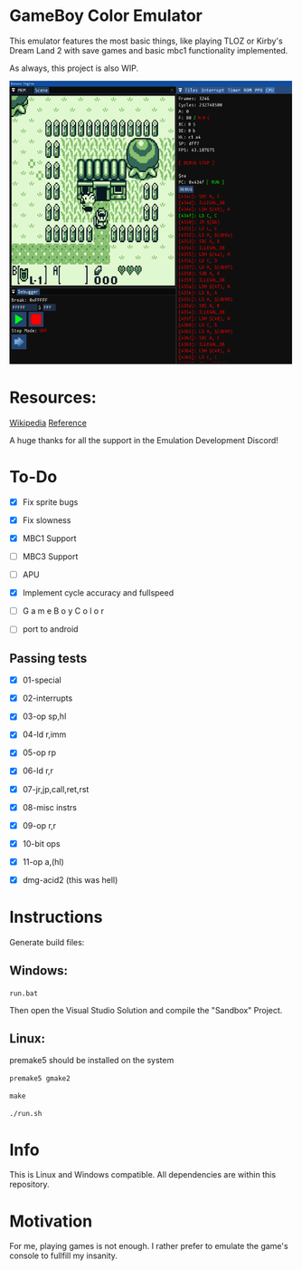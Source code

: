 # GameBoy Color Emulator

This emulator features the most basic things, like playing TLOZ or Kirby's Dream Land 2 with save games and basic mbc1 functionality implemented.

As always, this project is also WIP.

<img src="screenshot.png" width=500px height=500px></a>
# Resources:
<a href="https://en.wikipedia.org/wiki/Game_Boy_Color">Wikipedia</a>
<a href="https://gbdev.io/pandocs/Specifications.html">Reference</a>

A huge thanks for all the support in the Emulation Development Discord!

# To-Do
- [X] Fix sprite bugs
- [X] Fix slowness
- [X] MBC1 Support
- [ ] MBC3 Support 
- [ ] APU
- [X] Implement cycle accuracy and fullspeed

- [ ] G a m e B o y C o l o r
- [ ] port to android

## Passing tests
- [X] 01-special
- [X] 02-interrupts
- [X] 03-op sp,hl
- [X] 04-ld r,imm
- [X] 05-op rp
- [X] 06-ld r,r
- [X] 07-jr,jp,call,ret,rst
- [X] 08-misc instrs
- [X] 09-op r,r
- [X] 10-bit ops
- [X] 11-op a,(hl)

- [X] dmg-acid2 (this was hell)
 
# Instructions

Generate build files:

## Windows:

```run.bat```

Then open the Visual Studio Solution and compile the "Sandbox" Project.

## Linux:

premake5 should be installed on the system

```premake5 gmake2```

```make```

```./run.sh```

# Info
This is Linux and Windows compatible. All dependencies are within this repository.

# Motivation
For me, playing games is not enough. I rather prefer to emulate the game's console to fullfill my insanity.
